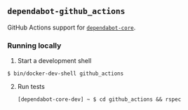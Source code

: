 ## `dependabot-github_actions`

GitHub Actions support for [`dependabot-core`][core-repo].

### Running locally

1. Start a development shell

  ```
  $ bin/docker-dev-shell github_actions
  ```

2. Run tests
   ```
   [dependabot-core-dev] ~ $ cd github_actions && rspec
   ```

[core-repo]: https://github.com/dependabot/dependabot-core
